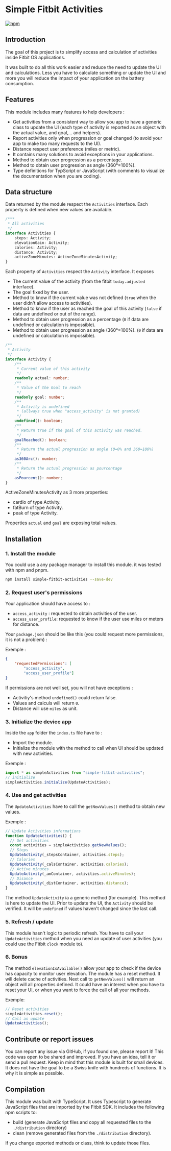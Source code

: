 ﻿
# Simple Fitbit Activities
[![npm](https://img.shields.io/npm/dw/simple-fitbit-activities.svg?logo=npm&label=npm%20version)](https://www.npmjs.com/package/simple-fitbit-activities)

## Introduction
The goal of this project is to simplify access and calculation of activities inside Fitbit OS applications.

It was built to do all this work easier and reduce the need to update the UI and calculations. Less you have to calculate something or update the UI and more you will reduce the impact of your application on the battery consumption.

## Features
This module includes many features to help developers :
- Get activities from a consistent way to allow you app to have a generic class to update the UI (each type of activity is reported as an object with the actual value, and goal,... and helpers).
- Report activities only when progression or goal changed (to avoid your app to make too many requests to the UI).
- Distance respect user preference (miles or metric).
- It contains many solutions to avoid exceptions in your applications.
- Method to obtain user progression as a percentage.
- Method to obtain user progression as angle (360°=100%).
- Type definitions for TypScript or JavaScript (with comments to visualize the documentation when you are coding).

## Data structure
Data returned by the module respect the `Activities` interface. Each property is defined when new values are available.
```ts
/***
 * All activities
 */
interface Activities {
    steps: Activity;
    elevationGain: Activity;
    calories: Activity;
    distance: Activity;
    activeZoneMinutes: ActiveZoneMinutesActivity;
}
```

Each property of `Activities` respect the `Activity` interface.
It exposes
- The current value of the activity (from the fitbit `today.adjusted` interface).
- The goal fixed by the user.
- Method to know if the current value was not defined (`true` when the user didn't allow access to activities).
- Method to know if the user as reached the goal of this activity (`false` if data are undefined or out of the range).
- Method to obtain user progression as a percentage (`0` if data are undefined or calculation is impossible).
- Method to obtain user progression as angle (360°=100%). (`0` if data are undefined or calculation is impossible).

```ts
/**
 * Activity
 */
interface Activity {
    /**
     * Current value of this activity
     */
    readonly actual: number;
    /**
     * Value of the Goal to reach
     */
    readonly goal: number;
    /**
     * Activity is undefined
     * (allways true when "access_activity" is not granted)
     */
    undefined(): boolean;
    /**
     * Return true if the goal of this activity was reached.
     */
    goalReached(): boolean;
    /**
     * Return the actual progression as angle (0=0% and 360=100%)
     */
    as360Arc(): number;
    /**
     * Return the actual progression as pourcentage
     */
    asPourcent(): number;
}
```

ActiveZoneMinutesActivity as 3 more properties:
- cardio of type Activity.
- fatBurn of type Activity.
- peak of type Activity.

Properties `actual` and `goal` are exposing total values.

## Installation

### 1. Install the module

You could use a any package manager to install this module. it was tested with npm and pnpm.

```sh
npm install simple-fitbit-activities --save-dev
```

### 2. Request user's permissions

Your application should have access to :
- `access_activity` : requested to obtain activities of the user.
- `access_user_profile`: requested to know if the user use miles or meters for distance.

Your `package.json` should be like this (you could request more permissions, it is not a problem) : 

Exemple :
```json
{
    "requestedPermissions": [
        "access_activity",
        "access_user_profile"]
}
```
If permissions are not well set, you will not have exceptions :
- Activitiy's method `undefined()` could return false.
- Values and calculs will return `0`.
- Distance will use `miles` as unit.

### 3. Initialize the device app

Inside the `app` folder the `index.ts` file have to :
- Import the module.
- Initialize the module with the method to call when UI should be updated with new activities.

Exemple :
```ts
import * as simpleActivities from "simple-fitbit-activities";
// initialize
simpleActivities.initialize(UpdateActivities);
```

### 4. Use and get activities

The `UpdateActivities` have to call the `getNewValues()` method to obtain new values.

Exemple :
```ts
// Update Activities informations
function UpdateActivities() {
  // Get activities
  const activities = simpleActivities.getNewValues();
  // Steps
  UpdateActivity(_stepsContainer, activities.steps);
  // Calories
  UpdateActivity(_calsContainer, activities.calories);
  // Active minutes
  UpdateActivity(_amContainer, activities.activeMinutes);
  // Disance
  UpdateActivity(_distContainer, activities.distance);
}
```

The method `UpdateActivity` ia a generic method (for example). This method is here to update the UI. Prior to update the UI, the `Activity` should be verified. It will be `undefined` if values haven't changed since the last call.

### 5. Refresh / update

This module hasn't logic to periodic refresh. You have to call your `UpdateActivities` 
method when you need an update of user activities (you could use the Fitbit `clock` module to).

### 6. Bonus

The method `elevationIsAvailable()` allow your app to check if the device has capacity to monitor user elevation.
The module has a reset method. It will delete cache of activities. Next call to `getNewValues()` will return an object will all properties defined. It could have an interest when you have to reset your UI, or when you want to force the call of all your methods.

Exemple:
```ts
// Reset activities
simpleActivities.reset();
// Call an update
UpdateActivities();
```
## Contribute or report issues

You can report any issue via GitHub, if you found one, please report it!
This code was open to be shared and improved. If you have an idea, tell it or send a pull request.
Keep in mind that this module is built for small devices. It does not have the goal to be a Swiss knife with hundreds of functions. It is why it is simple as possible.

## Compilation

This module was built with TypeScript. It uses Typescript to generate JavaScript files that are imported by the Fitbit SDK.
It includes the following npm scripts to:
- build (generate JavaScript files and copy all requested files to the `./distribution` directory)
- clean (remove generated files from the `./distribution` directory).

If you change exported methods or class, think to update those files.